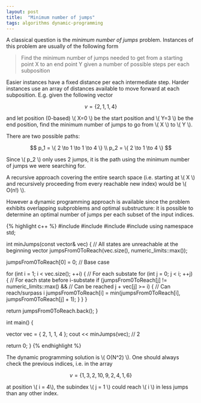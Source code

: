 ```yaml
---
layout: post
title:  "Minimum number of jumps"
tags: algorithms dynamic-programming
---
```


A classical question is the *minimum number of jumps* problem. Instances of this problem are usually of the following form

> Find the minimum number of jumps needed to get from a starting point X to an end point Y given a number of possible steps per each subposition

Easier instances have a fixed distance per each intermediate step. Harder instances use an array of distances available to move forward at each subposition.
E.g. given the following vector

$$ v = \{2,1,1,4\} $$

and let position (0-based) \\( X=0 \\) be the start position and \\( Y=3 \\) be the end position, find the minimum number of jumps to go from \\( X \\) to \\( Y \\).

There are two possible paths:

$$ 
   p_1 = \{ 2 \to 1 \to 1 \to 4 \} \\
   p_2 = \{ 2 \to 1 \to 4 \}
$$

Since \\( p_2 \\) only uses 2 jumps, it is the path using the minimum number of jumps we were searching for.

A recursive approach covering the entire search space (i.e. starting at \\( X \\) and recursively proceeding from every reachable new index) would be \\( O(n!) \\).

However a dynamic programming approach is available since the problem exhibits overlapping subproblems and optimal substructure: it is possible to determine an optimal number of jumps per each subset of the input indices.

{% highlight c++ %}
#include <iostream>
#include <algorithm>
#include <vector>
#include <limits>
using namespace std;

int minJumps(const vector<int>& vec) {
  // All states are unreachable at the beginning
  vector<int> jumpsFrom0ToReach(vec.size(), numeric_limits<int>::max());
  
  jumpsFrom0ToReach[0] = 0; // Base case

  for (int i = 1; i < vec.size(); ++i) { // For each substate
    for (int j = 0; j < i; ++j) { // For each state before i-substate
      if (jumpsFrom0ToReach[j] != numeric_limits<int>::max() && // Can be reached
          j + vec[j] >= i) { // Can reach/surpass i
        jumpsFrom0ToReach[i] = min(jumpsFrom0ToReach[i], jumpsFrom0ToReach[j] + 1);
      }
    }
  }

  return jumpsFrom0ToReach.back();
}

int main() {

  vector<int> vec = { 2, 1, 1, 4 };
  cout << minJumps(vec); // 2

  return 0;
}
{% endhighlight %}

The dynamic programming solution is \\( O(N^2) \\). One should always check the previous indices, i.e. in the array

$$ v = \{ 1, 3, 2, 10, 9, 2, 4, 1, 6 \}$$

at position \\( i = 4\\), the subindex \\( j = 1 \\) could reach \\( i \\) in less jumps than any other index.
